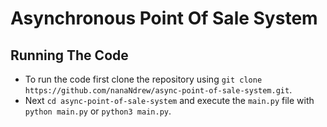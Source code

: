 # Asynchronous Point Of Sale System



## Running The Code

- To run the code first clone the repository using `git clone https://github.com/nanaNdrew/async-point-of-sale-system.git`.
- Next `cd async-point-of-sale-system` and execute the `main.py` file with `python main.py` or `python3 main.py`.
